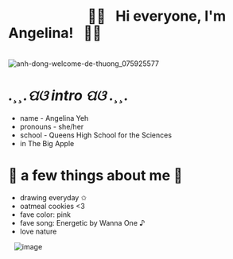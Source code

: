 #  &nbsp;&nbsp;&nbsp;&nbsp;&nbsp;&nbsp;&nbsp;&nbsp;&nbsp;&nbsp;&nbsp;&nbsp;&nbsp;&nbsp;&nbsp;&nbsp;&nbsp;&nbsp;&nbsp;&nbsp;&nbsp;&nbsp;&nbsp;&nbsp;💮🌿 &nbsp;&nbsp;Hi everyone, I'm Angelina!&nbsp;&nbsp;  🌿💮 


&nbsp;&nbsp;&nbsp;&nbsp;&nbsp;&nbsp;&nbsp;&nbsp;&nbsp;&nbsp;&nbsp;&nbsp;&nbsp;&nbsp;&nbsp;&nbsp;&nbsp;&nbsp;&nbsp;&nbsp;&nbsp;&nbsp;&nbsp;&nbsp;&nbsp;&nbsp;&nbsp;&nbsp;&nbsp;&nbsp;&nbsp;&nbsp;&nbsp;&nbsp;&nbsp;&nbsp;&nbsp;&nbsp;&nbsp;&nbsp;&nbsp;&nbsp;&nbsp;&nbsp;&nbsp;&nbsp;&nbsp;&nbsp;&nbsp;&nbsp;&nbsp;&nbsp;&nbsp;&nbsp;&nbsp;&nbsp;&nbsp;&nbsp;&nbsp;&nbsp;&nbsp;&nbsp;&nbsp;&nbsp;&nbsp;&nbsp;&nbsp;&nbsp;&nbsp;  ![anh-dong-welcome-de-thuong_075925577](https://user-images.githubusercontent.com/125828837/221283462-3f94d3f6-32f7-4773-8a46-7438e7fe8f73.gif)



#  *.¸¸.ପଓ  intro  ପଓ .¸¸.*

   - name - Angelina Yeh 
   - pronouns - she/her 
   - school - Queens High School for the Sciences 
   - in The Big Apple 



 
#  🤍 a few things about me 🤍

  - drawing everyday ✩
  - oatmeal cookies <3 
  - fave color: pink
  - fave song: Energetic by Wanna One ♪
  - love nature 

   
 &nbsp;&nbsp; ![image](https://user-images.githubusercontent.com/125828837/221282792-a1d47828-70f5-4945-be73-947845330636.png)
